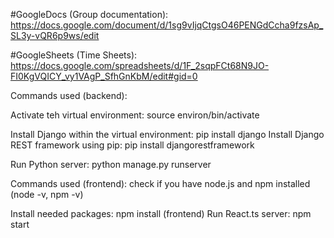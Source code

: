 #GoogleDocs (Group documentation):
https://docs.google.com/document/d/1sg9vIjqCtgsO46PENGdCcha9fzsAp_SL3y-vQR6p9ws/edit

#GoogleSheets (Time Sheets):
https://docs.google.com/spreadsheets/d/1F_2sqpFCt68N9JO-FI0KgVQICY_vy1VAgP_SfhGnKbM/edit#gid=0


Commands used (backend):

Activate teh virtual environment: source environ/bin/activate

Install Django within the virtual environment: pip install django
Install Django REST framework using pip: pip install djangorestframework

Run Python server: python manage.py runserver

Commands used (frontend):
check if you have node.js and npm installed 
(node -v, npm -v)

Install needed packages: npm install (frontend)
Run React.ts server: npm start 